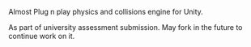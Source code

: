 Almost Plug n play physics and collisions engine for Unity.

As part of university assessment submission. May fork in the future to continue work on it.
